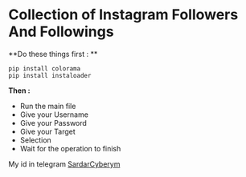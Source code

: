 # Collection of Instagram Followers And Followings

**Do these things first : **

```
pip install colorama
pip install instaloader
```

**Then :**

- Run the main file
- Give your Username
- Give your Password
- Give your Target
- Selection
- Wait for the operation to finish

My id in telegram [SardarCyberym](https://t.me/Mr_Nazism)
